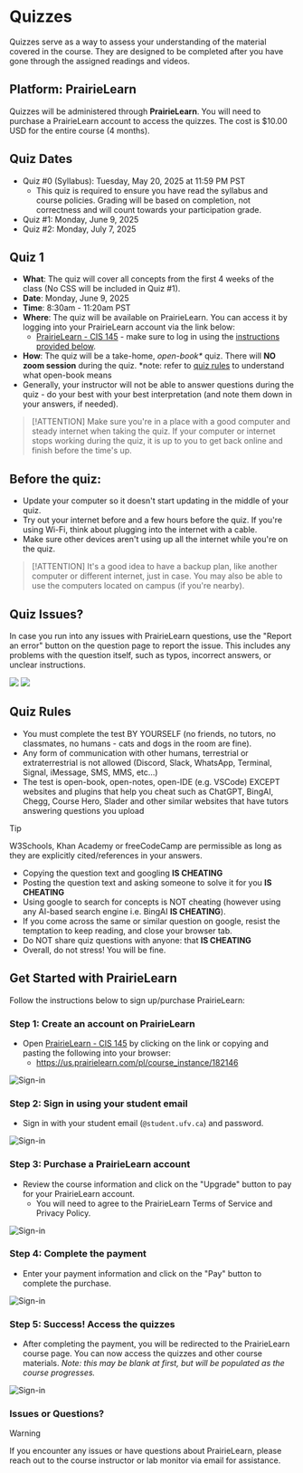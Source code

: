 # Quizzes

Quizzes serve as a way to assess your understanding of the material covered in the course. They are designed to be completed after you have gone through the assigned readings and videos.

## Platform: PrairieLearn

Quizzes will be administered through **PrairieLearn**. You will need to purchase a PrairieLearn account to access the quizzes. The cost is $10.00 USD for the entire course (4 months).

## Quiz Dates 

- Quiz #0 (Syllabus): Tuesday, May 20, 2025 at 11:59 PM PST
  - This quiz is required to ensure you have read the syllabus and course policies. Grading will be based on completion, not correctness and will count towards your participation grade.
- Quiz #1: Monday, June 9, 2025
- Quiz #2: Monday, July 7, 2025


## Quiz 1 
- **What**: The quiz will cover all concepts from the first 4 weeks of the class (No CSS will be included in Quiz #1).
- **Date**: Monday, June 9, 2025
- **Time**: 8:30am - 11:20am PST
- **Where**: The quiz will be available on PrairieLearn. You can access it by logging into your PrairieLearn account via the link below:
  - [PrairieLearn - CIS 145](https://us.prairielearn.com/) - make sure to log in using the [instructions provided below](#get-started-with-prairielearn).
- **How**: The quiz will be a take-home, *open-book\** quiz. There will **NO zoom session** during the quiz. 
*note: refer to [quiz rules](#quiz-rules) to understand what open-book means
- Generally, your instructor will not be able to answer questions during the quiz - do your best with your best interpretation (and note them down in your answers, if needed).

> [!ATTENTION]
> Make sure you're in a place with a good computer and steady internet when taking the quiz. If your computer or internet stops working during the quiz, it is up to you to get back online and finish before the time's up. 

## Before the quiz:
- Update your computer so it doesn't start updating in the middle of your quiz.
- Try out your internet before and a few hours before the quiz. If you're using Wi-Fi, think about plugging into the internet with a cable.
- Make sure other devices aren't using up all the internet while you're on the quiz.

> [!ATTENTION]
> It's a good idea to have a backup plan, like another computer or different internet, just in case. You may also be able to use the computers located on campus (if you're nearby).

## Quiz Issues?

In case you run into any issues with PrairieLearn questions, use the "Report an error" button on the question page to report the issue. This includes any problems with the question itself, such as typos, incorrect answers, or unclear instructions.

![](images/quizzes/PL-Report-Error.png)
![](images/quizzes/PL-Report-Error-Details.png)



## Quiz Rules
- You must complete the test BY YOURSELF (no friends, no tutors, no classmates, no humans - cats and dogs in the room are fine).
- Any form of communication with other humans, terrestrial or extraterrestrial is not allowed (Discord, Slack, WhatsApp, Terminal, Signal, iMessage, SMS, MMS, etc…)
- The test is open-book, open-notes, open-IDE (e.g. VSCode) EXCEPT websites and plugins that help you cheat such as ChatGPT, BingAI, Chegg, Course Hero, Slader and other similar websites that have tutors answering questions you upload 
> [!TIP]
> W3Schools, Khan Academy or freeCodeCamp are permissible as long as they are explicitly cited/references in your answers.
- Copying the question text and googling **IS CHEATING**
- Posting the question text and asking someone to solve it for you **IS CHEATING**
- Using google to search for concepts is NOT cheating (however using any AI-based search engine i.e. BingAI **IS CHEATING**).
- If you come across the same or similar question on google, resist the temptation to keep reading, and close your browser tab.
- Do NOT share quiz questions with anyone: that **IS CHEATING**
- Overall, do not stress! You will be fine.


## Get Started with PrairieLearn

Follow the instructions below to sign up/purchase PrairieLearn:

### Step 1: Create an account on PrairieLearn
- Open [PrairieLearn - CIS 145](https://us.prairielearn.com/pl/course_instance/182146) by clicking on the link or copying and pasting the following into your browser:
  - https://us.prairielearn.com/pl/course_instance/182146

![Sign-in](images/quizzes/PL-sign-in.png)

### Step 2: Sign in using your student email
- Sign in with your student email (`@student.ufv.ca`) and password. 

![Sign-in](images/quizzes/PL-sign-in-email.png)

### Step 3: Purchase a PrairieLearn account
- Review the course information and click on the "Upgrade" button to pay for your PrairieLearn account.
  - You will need to agree to the PrairieLearn Terms of Service and Privacy Policy. 

![Sign-in](images/quizzes/PL-Purchase.png)


### Step 4: Complete the payment
- Enter your payment information and click on the "Pay" button to complete the purchase.

![Sign-in](images/quizzes/PL-Purchase-Pay.png)

### Step 5: Success! Access the quizzes
- After completing the payment, you will be redirected to the PrairieLearn course page. You can now access the quizzes and other course materials. *Note: this may be blank at first, but will be populated as the course progresses.*

![Sign-in](images/quizzes/PL-Landing-Page.png)


### Issues or Questions?

> [!WARNING]
> If you encounter any issues or have questions about PrairieLearn, please reach out to the course instructor or lab monitor via email for assistance. 